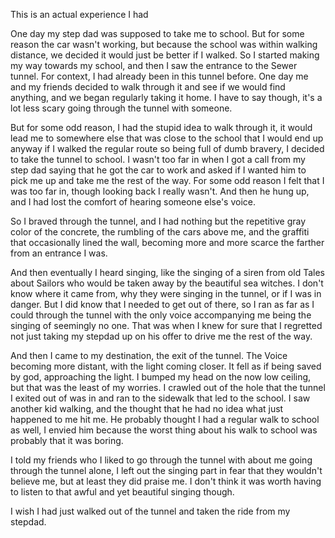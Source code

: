 This is an actual experience I had

One day my step dad was supposed to take me to school. But for some reason the car wasn't working, but because the school was within walking distance, we decided it would just be better if I walked. So I started making my way towards my school, and then I saw the entrance to the Sewer tunnel. For context, I had already been in this tunnel before. One day me and my friends decided to walk through it and see if we would find anything, and we began regularly taking it home. I have to say though, it's a lot less scary going through the tunnel with someone.

But for some odd reason, I had the stupid idea to walk through it, it would lead me to somewhere else that was close to the school that I would end up anyway if I walked the regular route so being full of dumb bravery, I decided to take the tunnel to school. I wasn't too far in when I got a call from my step dad saying that he got the car to work and asked if I wanted him to pick me up and take me the rest of the way. For some odd reason I felt that I was too far in, though looking back I really wasn't. And then he hung up, and I had lost the comfort of hearing someone else's voice.

So I braved through the tunnel, and I had nothing but the repetitive gray color of the concrete, the rumbling of the cars above me, and the graffiti that occasionally lined the wall, becoming more and more scarce the farther from an entrance I was.

And then eventually I heard singing, like the singing of a siren from old Tales about Sailors who would be taken away by the beautiful sea witches. I don't know where it came from, why they were singing in the tunnel, or if I was in danger. But I did know that I needed to get out of there, so I ran as far as I could through the tunnel with the only voice accompanying me being the singing of seemingly no one. That was when I knew for sure that I regretted not just taking my stepdad up on his offer to drive me the rest of the way.

And then I came to my destination, the exit of the tunnel. The Voice becoming more distant, with the light coming closer. It fell as if being saved by god, approaching the light. I bumped my head on the now low ceiling, but that was the least of my worries. I crawled out of the hole that the tunnel I exited out of was in and ran to the sidewalk that led to the school. I saw another kid walking, and the thought that he had no idea what just happened to me hit me. He probably thought I had a regular walk to school as well, I envied him because the worst thing about his walk to school was probably that it was boring.

I told my friends who I liked to go through the tunnel with about me going through the tunnel alone, I left out the singing part in fear that they wouldn't believe me, but at least they did praise me. I don't think it was worth having to listen to that awful and yet beautiful singing though.

I wish I had just walked out of the tunnel and taken the ride from my stepdad.
